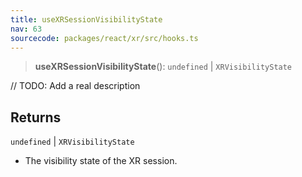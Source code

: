 ```yaml
---
title: useXRSessionVisibilityState
nav: 63
sourcecode: packages/react/xr/src/hooks.ts
---
```


> **useXRSessionVisibilityState**(): `undefined` \| `XRVisibilityState`

// TODO: Add a real description

## Returns

`undefined` \| `XRVisibilityState`

- The visibility state of the XR session.
